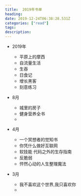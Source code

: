 ```yaml
---
title:  2019年书单
heading: 
date: 2019-12-24T06:38:28.531Z
categories: ["read"]
tags: 
description: 
---
```


- 2019年

    - 平原上的摩西
    - 自流量生活
    - 生吞
    - 日食记
    - 增长黑客
    - 刻意练习
- 8月
    - 城里的房子
    - 健身营养全书
    - 
- 4月
    - 一个冥想者的觉知书
    - 你凭什么做好互联网
    - 软技能 代码之外的生存指南
    - 反脆弱
    - 怦然心动的人生整理魔法
- 3月
    - 我不喜欢这个世界,我只喜欢你
    - 


